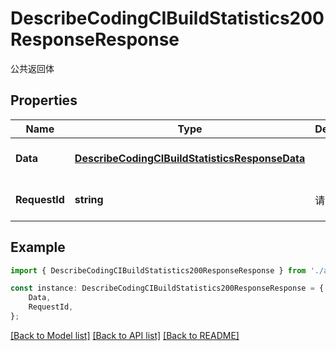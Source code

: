 # DescribeCodingCIBuildStatistics200ResponseResponse

公共返回体

## Properties

Name | Type | Description | Notes
------------ | ------------- | ------------- | -------------
**Data** | [**DescribeCodingCIBuildStatisticsResponseData**](DescribeCodingCIBuildStatisticsResponseData.md) |  | [optional] [default to undefined]
**RequestId** | **string** | 请求id | [optional] [default to 'xxxxx']

## Example

```typescript
import { DescribeCodingCIBuildStatistics200ResponseResponse } from './api';

const instance: DescribeCodingCIBuildStatistics200ResponseResponse = {
    Data,
    RequestId,
};
```

[[Back to Model list]](../README.md#documentation-for-models) [[Back to API list]](../README.md#documentation-for-api-endpoints) [[Back to README]](../README.md)
